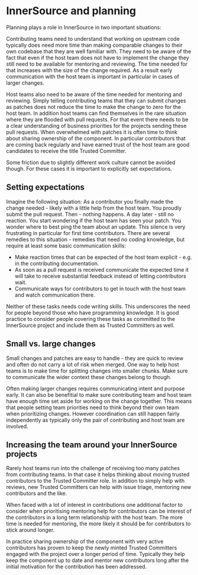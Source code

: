 # InnerSource and planning

Planning plays a role in InnerSource in two important situations:

Contributing teams need to understand that working on upstream code typically does need more time than making comparable changes to their own codebase that they are well familiar with.
They need to be aware of the fact that even if the host team does not have to implement the change they still need to be available for mentoring and reviewing.
The time needed for that increases with the size of the change required.
As a result early communication with the host team is important in particular in cases of larger changes.

Host teams also need to be aware of the time needed for mentoring and reviewing.
Simply telling contributing teams that they can submit changes as patches does not reduce the time to make the change to zero for the host team.
In addition host teams can find themselves in the rare situation where they are flooded with pull requests.
For that event there needs to be a clear understanding of business priorities for the projects sending these pull requests.
When overwhelmed with patches it is often time to think about sharing ownership of the component.
In particular contributors that are coming back regularly and have earned trust of the host team are good candidates to receive the title Trusted Committer.

Some friction due to slightly different work culture cannot be avoided though.
For these cases it is important to explicitly set expectations.


## Setting expectations

Imagine the following situation:
As a contributor you finally made the change needed - likely with a little help from the host team.
You proudly submit the pull request.
Then - nothing happens.
A day later - still no reaction.
You start wondering if the host team has seen your patch.
You wonder where to best ping the team about an update.
This silence is very frustrating in particular for first time contributors.
There are several remedies to this situation - remedies that need no coding knowledge, but require at least some basic communication skills:
* Make reaction times that can be expected of the host team explicit - e.g. in the contributing documentation.
* As soon as a pull request is received communicate the expected time it will take to receive substantial feedback instead of letting contributors wait.
* Communicate ways for contributors to get in touch with the host team and watch communication there.

Neither of these tasks needs code writing skills.
This underscores the need for people beyond those who have programming knowledge.
It is good practice to consider people covering these tasks as committed to the InnerSource project and include them as Trusted Committers as well.

## Small vs. large changes

Small changes and patches are easy to handle - they are quick to review and often do not carry a lot of risk when merged.
One way to help host teams is to make time for splitting changes into smaller chunks.
Make sure to communicate the wider context these changes belong to though.

Often making larger changes requires communicating intent and purpose early.
It can also be benefitial to make sure contributing team and host team have enough time set aside for working on the change together.
This means that people setting team priorities need to think beyond their own team when prioritizing changes.
However coordination can still happen fairly independently as typically only the pair of contributing and host team are involved.


## Increasing the team around your InnerSource projects

Rarely host teams run into the challenge of receiving too many patches from contributing teams.
In that case it helps thinking about moving trusted contributors to the Trusted Committer role.
In addition to simply help with reviews, new Trusted Committers can help with issue triage, mentoring new contributors and the like.

When faced with a lot of interest in contributions one additional factor to consider when prioritising mentoring help for contributors can be interest of the contributors in a long term relationship with the host team.
The more time is needed for mentoring, the more likely it should be for contributors to stick around longer.

In practice sharing ownership of the component with very active contributors has proven to keep the newly minted Trusted Committers engaged with the project over a longer period of time.
Typically they help keep the component up to date and mentor new contributors long after the initial motivation for the contribution has been addressed.
